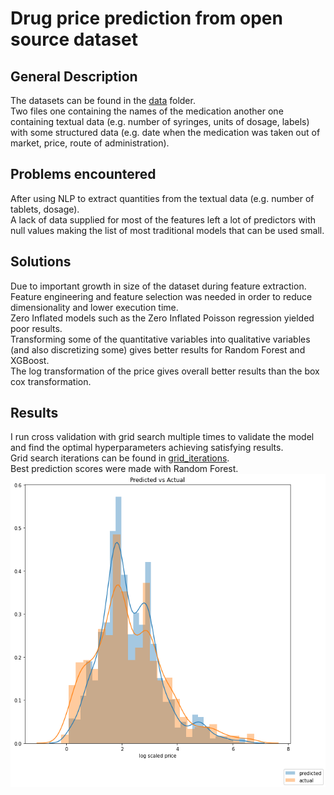 # Drug price prediction from open source dataset
## General Description
The datasets can be found in the <a href="https://github.com/databs1/med_price_prediction/tree/master/data">data</a> folder.<br />
Two files one containing the names of the medication another one containing textual data (e.g. number of syringes, units of dosage, labels) with some structured data (e.g. date when the medication was taken out of market, price, route of administration). 

## Problems encountered
After using NLP to extract quantities from the textual data (e.g. number of tablets, dosage). <br />
A lack of data supplied for most of the features left a lot of predictors with null values making the list of most traditional models that can be used small. 

## Solutions
Due to important growth in size of the dataset during feature extraction. Feature engineering and feature selection was needed in order to reduce dimensionality and lower execution time.<br />
Zero Inflated models such as the Zero Inflated Poisson regression yielded poor results.<br />
Transforming some of the quantitative variables into qualitative variables (and also discretizing some) gives better results for Random Forest and XGBoost.<br /> 
The log transformation of the price gives overall better results than the box cox transformation.

## Results 
I run cross validation with grid search multiple times to validate the model and find the optimal hyperparameters achieving satisfying results. <br />
Grid search iterations can be found in <a href="https://github.com/databs1/med_price_prediction/tree/master/grid_iterations">grid_iterations</a>. <br />
Best prediction scores were made with Random Forest.<br />
![Predicted vs actual](https://github.com/databs1/med_price_prediction/blob/master/Predicted_vs_actual.png) 
